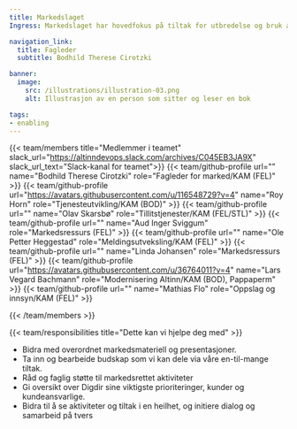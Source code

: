 ```yaml
---
title: Markedslaget
Ingress: Markedslaget har hovedfokus på tiltak for utbredelse og bruk av fellesløsningene. Andre fagavdelinger i Digdir kan også be om støtte fra markedslaget.

navigation_link:
  title: Fagleder
  subtitle: Bodhild Therese Cirotzki

banner:
  image:
    src: /illustrations/illustration-03.png
    alt: Illustrasjon av en person som sitter og leser en bok

tags:
- enabling
---
```


{{< team/members title="Medlemmer i teamet" slack_url="https://altinndevops.slack.com/archives/C045EB3JA9X" slack_url_text="Slack-kanal for teamet">}}
{{< team/github-profile url="" name="Bodhild Therese Cirotzki" role="Fagleder for marked/KAM (FEL)" >}}
{{< team/github-profile url="https://avatars.githubusercontent.com/u/116548729?v=4" name="Roy Horn" role="Tjenesteutvikling/KAM (BOD)" >}}
{{< team/github-profile url="" name="Olav Skarsbø" role="Tillitstjenester/KAM (FEL/STL)" >}}
{{< team/github-profile url="" name="Aud Inger Sviggum" role="Markedsressurs (FEL)" >}}
{{< team/github-profile url="" name="Ole Petter Heggestad" role="Meldingsutveksling/KAM (FEL)" >}}
{{< team/github-profile url="" name="Linda Johansen" role="Markedsressurs (FEL)" >}}
{{< team/github-profile url="https://avatars.githubusercontent.com/u/36764011?v=4" name="Lars Vegard Bachmann" role="Modernisering Altinn/KAM (BOD), Pappaperm" >}}
{{< team/github-profile url="" name="Mathias Flo" role="Oppslag og innsyn/KAM (FEL)" >}}

{{< /team/members >}}

{{< team/responsibilities title="Dette kan vi hjelpe deg med" >}}

- Bidra med overordnet markedsmateriell og presentasjoner. 
- Ta inn og bearbeide budskap som vi kan dele via våre en-til-mange tiltak. 
- Råd og faglig støtte til markedsrettet aktiviteter 
- Gi oversikt over Digdir sine viktigste prioriteringer, kunder og kundeansvarlige. 
- Bidra til å se aktiviteter og tiltak i en heilhet, og initiere dialog og samarbeid på tvers
